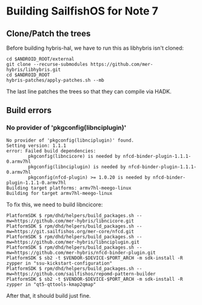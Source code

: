 # Building SailfishOS for Note 7

## Clone/Patch the trees
Before building hybris-hal, we have to run this as libhybris isn't cloned:
```
cd $ANDROID_ROOT/external
git clone --recurse-submodules https://github.com/mer-hybris/libhybris.git
cd $ANDROID_ROOT
hybris-patches/apply-patches.sh --mb
```
The last line patches the trees so that they can compile via HADK.

## Build errors
### No provider of 'pkgconfig(libnciplugin)'
```
No provider of 'pkgconfig(libnciplugin)' found.
Setting version: 1.1.1
error: Failed build dependencies:
        pkgconfig(libncicore) is needed by nfcd-binder-plugin-1.1.1-0.armv7hl
        pkgconfig(libnciplugin) is needed by nfcd-binder-plugin-1.1.1-0.armv7hl
        pkgconfig(nfcd-plugin) >= 1.0.20 is needed by nfcd-binder-plugin-1.1.1-0.armv7hl
Building target platforms: armv7hl-meego-linux
Building for target armv7hl-meego-linux
```

To fix this, we need to build libncicore:
```
PlatformSDK $ rpm/dhd/helpers/build_packages.sh --mw=https://github.com/mer-hybris/libncicore.git
PlatformSDK $ rpm/dhd/helpers/build_packages.sh --mw=https://git.sailfishos.org/mer-core/nfcd.git
PlatformSDK $ rpm/dhd/helpers/build_packages.sh --mw=https://github.com/mer-hybris/libnciplugin.git
PlatformSDK $ rpm/dhd/helpers/build_packages.sh --mw=https://github.com/mer-hybris/nfcd-binder-plugin.git
PlatformSDK $ sb2 -t $VENDOR-$DEVICE-$PORT_ARCH -m sdk-install -R zypper in "ssu-kickstart-configuration"
PlatformSDK $ rpm/dhd/helpers/build_packages.sh --mw=https://github.com/sailfishos/repomd-pattern-builder
PlatformSDK $ sb2 -t $VENDOR-$DEVICE-$PORT_ARCH -m sdk-install -R zypper in "qt5-qttools-kmap2qmap"
```

After that, it should build just fine.
